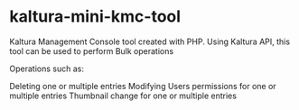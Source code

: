 # kaltura-mini-kmc-tool

Kaltura Management Console tool created with PHP. Using Kaltura API, this tool can be used to perform Bulk operations

Operations such as:

Deleting one or multiple entries
Modifying Users permissions for one or multiple entries
Thumbnail change for one or multiple entries
